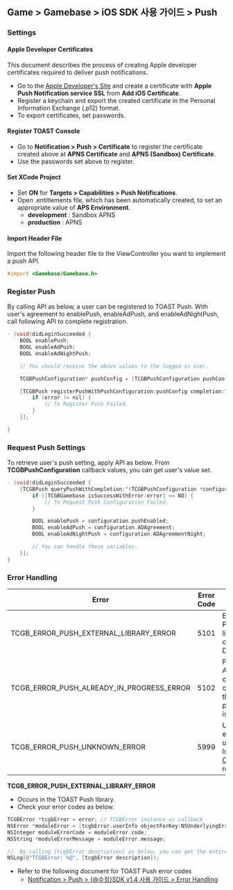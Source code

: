 ## Game > Gamebase > iOS SDK 사용 가이드 > Push

### Settings

#### Apple Developer Certificates

This document describes the process of creating Apple developer certificates required to deliver push notifications.

* Go to the [Apple Developer&#39;s Site](https://developer.apple.com) and create a certificate with **Apple Push Notification service SSL** from **Add iOS Certificate**.
* Register a keychain and export the created certificate in the Personal Information Exchange (.p12) format.
* To export certificates, set passwords.


#### Register TOAST Console

* Go to **Notification > Push > Certificate** to register the certificate created above at **APNS Certificate** and **APNS (Sandbox) Certificate**.
* Use the passwords set above to register.


#### Set XCode Project

* Set **ON** for **Targets > Capabilities > Push Notifications**.
* Open .entitlements file, which has been automatically created, to set an appropriate value of **APS Environment**.
	* **development** : Sandbox APNS
	* **production** : APNS


#### Import Header File
Import the following header file to the ViewController you want to implement a push API.

```objectivec
#import <Gamebase/Gamebase.h>
```

### Register Push

By calling API as below, a user can be registered to TOAST Push.
With user's agreement to enablePush, enableAdPush, and enableAdNightPush, call following API to complete registration.


```objectivec
- (void)didLoginSucceeded {
    BOOL enablePush;
    BOOL enableAdPush;
    BOOL enableAdNightPush;

    // You should receive the above values to the logged-in user.

    TCGBPushConfiguration* pushConfig = [TCGBPushConfiguration pushConfigurationWithPushEnable:enablePush ADAgreement:enableAdPush ADAgreementNight:enableAdNightPush];

    [TCGBPush registerPushWithPushConfiguration:pushConfig completion:^(TCGBError* error) {
        if (error != nil) {
            // To Register Push Failed.
        }
    }];

}
```

### Request Push Settings

To retrieve user's push setting, apply API as below.
From **TCGBPushConfiguration** callback values, you can get user's value set.

```objectivec
- (void)didLoginSucceeded {
    [TCGBPush queryPushWithCompletion:^(TCGBPushConfiguration *configuration, TCGBError *error) {
        if ([TCGBGamebase isSuccessWithError:error] == NO) {
            // To Request Push Configuration Failed.
        }

        BOOL enablePush = configuration.pushEnabled;
        BOOL enableAdPush = configuration.ADAgreement;
        BOOL enableAdNightPush = configuration.ADAgreementNight;

        // You can handle these variables.
    }];
}
```

### Error Handling

| Error                                    | Error Code | Description                              |
| ---------------------------------------- | ---------- | ---------------------------------------- |
| TCGB\_ERROR\_PUSH\_EXTERNAL\_LIBRARY\_ERROR | 5101 | Error in TOAST  Push library.Please check DetailCode. |
| TCGB\_ERROR\_PUSH\_ALREADY\_IN\_PROGRESS\_ERROR | 5102 | Previous PUSH API call is not completed.Please call again after the previous push API callback is executed. |
| TCGB\_ERROR\_PUSH\_UNKNOWN\_ERROR | 5999 | Unknown push error. Please upload the entire logs to [Customer Center](https://toast.com/support/inquiry), and we'll respond ASAP. |

**TCGB_ERROR_PUSH_EXTERNAL_LIBRARY_ERROR**

* Occurs in the TOAST Push library.
* Check your error codes as below.


```objectivec
TCGBError *tcgbError = error; // TCGBError instance as callback
NSError *moduleError = [tcgbError.userInfo objectForKey:NSUnderlyingErrorKey]; // Error object occurred at external library
NSInteger moduleErrorCode = moduleError.code;
NSString *moduleErrorMessage = moduleError.message;

//  By calling [tcgbError description] as below, you can get the entire error information of json format.
NSLog(@"TCGBError: %@", [tcgbError description]);
```

* Refer to the following document for TOAST Push error codes
    * [Notification > Push > {@수정}SDK v1.4 사용 가이드 > Error Handling](/en/Notification/Push/en/sdk-guide/#_5)


